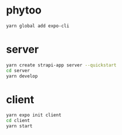 # phytoo

```sh
yarn global add expo-cli
```

# server

```sh
yarn create strapi-app server --quickstart
cd server
yarn develop
```

# client

```sh
yarn expo init client
cd client
yarn start
```
